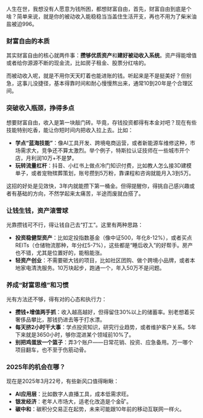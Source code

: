 人生在世，我想没有人愿意为钱所困，都想财富自由，首先，财富自由到底是个啥？简单来说，就是你的被动收入能稳稳当当盖住生活开支，再也不用为了柴米油盐被迫996。

### 财富自由的本质

其实财富自由的核心就两件事：**攒够优质资产**和**建好被动收入系统**。资产得能增值或者给你源源不断的现金流，比如房子租金、股票分红啥的。

而被动收入呢，就是不用你天天盯着也能进账的钱。听起来是不是挺美好？但别急，这事儿没捷径，基本得靠时间和耐心慢慢熬出来，通常10到20年是个合理区间。



### 突破收入瓶颈，挣得多点

想要财富自由，收入是第一块敲门砖。毕竟，存钱投资都得有本金对吧？现在有些技能特别吃香，能让你短时间内把收入拉上去。比如：

- **学点“蓝海技能”**：像AI工具开发、跨境电商运营，或者新能源车维修这种，市场需求大，竞争还不算太激烈。举个例子，特斯拉认证技师在一些城市开个店，月利润10万+不是梦。
- **玩转流量杠杆**：抖音、小红书上做点冷门知识付费，比如教人怎么接3D建模单子，或者宠物殡葬策划，账号攒到5万粉，靠课程和咨询就能月入3到5万。

这招的好处是见效快，3年内就能攒下第一桶金。但得提醒你，得挑自己感兴趣或者有基础的方向，不然学起来太痛苦，半途而废就白搭了。



### 让钱生钱，资产滚雪球

光靠攒钱可不行，得让钱自己去“打工”。这里有两种思路：

- **投资稳健型资产**：比如定投指数基金（像中证500，年化8-12%），或者买点REITs（仓储物流那种，年分红5-7%），这些都是“睡后收入”的好帮手。房产也不错，尤其是位置好的，能租能涨。
- **轻资产创业**：不需要砸大钱的项目，比如社区团购、做个跨境小品牌，或者本地家电清洗服务。10万块起步，跑通一个，年入50万不是问题。



### 养成“财富思维”和习惯

光有方法还不够，得有对的心态和执行力：

- **攒钱+增值两手抓**：收入越高越好，但得留住30%以上的储蓄率。别老想着买奢侈品攀比，那钱扔进去等于打水漂。
- **每天挤2小时干大事**：学点投资知识，研究行业趋势，或者维护客户关系。5年下来就是3650小时，够你混进某个领域前10%了。
- **别把鸡蛋放一个篮子**：弄3个账户——日常花销、投资、应急备用。万一哪个项目翻车，也不至于伤筋动骨。



### 2025年的机会在哪？

现在是2025年3月22号，有些新风口值得瞅瞅：

- **AI应用层**：比如数字人直播工具，成本低需求旺。
- **银发经济**：老年人市场大，适老化改造是个金矿。
- **碳中和**：碳积分交易正在起势，未来可能跟10年前的移动互联网一样火。



